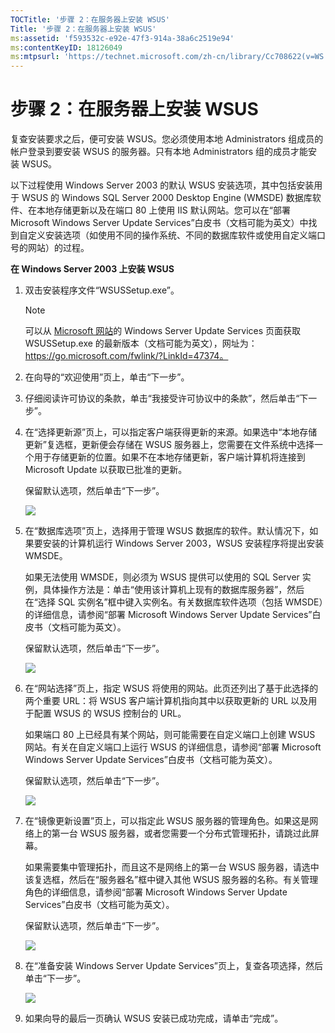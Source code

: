 ```yaml
---
TOCTitle: '步骤 2：在服务器上安装 WSUS'
Title: '步骤 2：在服务器上安装 WSUS'
ms:assetid: 'f593532c-e92e-47f3-914a-38a6c2519e94'
ms:contentKeyID: 18126049
ms:mtpsurl: 'https://technet.microsoft.com/zh-cn/library/Cc708622(v=WS.10)'
---
```


步骤 2：在服务器上安装 WSUS
===========================

复查安装要求之后，便可安装 WSUS。您必须使用本地 Administrators 组成员的帐户登录到要安装 WSUS 的服务器。只有本地 Administrators 组的成员才能安装 WSUS。

以下过程使用 Windows Server 2003 的默认 WSUS 安装选项，其中包括安装用于 WSUS 的 Windows SQL Server 2000 Desktop Engine (WMSDE) 数据库软件、在本地存储更新以及在端口 80 上使用 IIS 默认网站。您可以在“部署 Microsoft Windows Server Update Services”白皮书（文档可能为英文）中找到自定义安装选项（如使用不同的操作系统、不同的数据库软件或使用自定义端口号的网站）的过程。

**在 Windows Server 2003 上安装 WSUS**
1.  双击安装程序文件“WSUSSetup.exe”。

    > [!NOTE]
    > 可以从 [Microsoft 网站](https://go.microsoft.com/fwlink/?linkid=47374)的 Windows Server Update Services 页面获取 WSUSSetup.exe 的最新版本（文档可能为英文），网址为：https://go.microsoft.com/fwlink/?LinkId=47374。 

2.  在向导的“欢迎使用”页上，单击“下一步”。

3.  仔细阅读许可协议的条款，单击“我接受许可协议中的条款”，然后单击“下一步”。

4.  在“选择更新源”页上，可以指定客户端获得更新的来源。如果选中“本地存储更新”复选框，更新便会存储在 WSUS 服务器上，您需要在文件系统中选择一个用于存储更新的位置。如果不在本地存储更新，客户端计算机将连接到 Microsoft Update 以获取已批准的更新。

    保留默认选项，然后单击“下一步”。

    ![](images/Cc708622.fa6ac6a6-6814-4b7e-96e8-e08af5e534b8(WS.10).gif)

5.  在“数据库选项”页上，选择用于管理 WSUS 数据库的软件。默认情况下，如果要安装的计算机运行 Windows Server 2003，WSUS 安装程序将提出安装 WMSDE。

    如果无法使用 WMSDE，则必须为 WSUS 提供可以使用的 SQL Server 实例，具体操作方法是：单击“使用该计算机上现有的数据库服务器”，然后在“选择 SQL 实例名”框中键入实例名。有关数据库软件选项（包括 WMSDE）的详细信息，请参阅“部署 Microsoft Windows Server Update Services”白皮书（文档可能为英文）。

    保留默认选项，然后单击“下一步”。

    ![](images/Cc708622.bc0b73ad-b338-437c-a3c7-0299e819840d(WS.10).gif)

6.  在“网站选择”页上，指定 WSUS 将使用的网站。此页还列出了基于此选择的两个重要 URL：将 WSUS 客户端计算机指向其中以获取更新的 URL 以及用于配置 WSUS 的 WSUS 控制台的 URL。

    如果端口 80 上已经具有某个网站，则可能需要在自定义端口上创建 WSUS 网站。有关在自定义端口上运行 WSUS 的详细信息，请参阅“部署 Microsoft Windows Server Update Services”白皮书（文档可能为英文）。

    保留默认选项，然后单击“下一步”。

    ![](images/Cc708622.64ed7643-a050-4f54-bf9f-04cf7931adc0(WS.10).gif)

7.  在“镜像更新设置”页上，可以指定此 WSUS 服务器的管理角色。如果这是网络上的第一台 WSUS 服务器，或者您需要一个分布式管理拓扑，请跳过此屏幕。

    如果需要集中管理拓扑，而且这不是网络上的第一台 WSUS 服务器，请选中该复选框，然后在“服务器名”框中键入其他 WSUS 服务器的名称。有关管理角色的详细信息，请参阅“部署 Microsoft Windows Server Update Services”白皮书（文档可能为英文）。

    保留默认选项，然后单击“下一步”。

    ![](images/Cc708622.f26e09d5-983c-418d-8511-8960850403ef(WS.10).gif)

8.  在“准备安装 Windows Server Update Services”页上，复查各项选择，然后单击“下一步”。

    ![](images/Cc708622.20de7d09-3d30-4867-9253-6f353dd1923d(WS.10).gif)

9.  如果向导的最后一页确认 WSUS 安装已成功完成，请单击“完成”。
